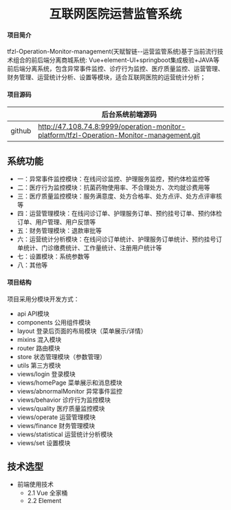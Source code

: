 <h1 style="text-align: center">互联网医院运营监管系统</h1>

#### 项目简介

tfzl-Operation-Monitor-management(天赋智链--运营监管系统)基于当前流行技术组合的前后端分离商城系统: Vue+element-UI+springboot集成极验+JAVA等前后端分离系统，包含异常事件监控、诊疗行为监控、医疗质量监控、运营管理、财务管理、运营统计分析、设置等模块，适合互联网医院的运营统计分析；

#### 项目源码 

|     |  后台系统前端源码  |
|---  |--- |
|   github   | http://47.108.74.8:9999/operation-monitor-platform/tfzl-Operation-Monitor-management.git|

## 系统功能

* 一：异常事件监控模块：在线问诊监控、护理服务监控，预约体检监控等
* 二：医疗行为监控模块：抗菌药物使用率、不合理处方、次均就诊费用等
* 三：医疗质量监控模块：服务满意度、处方合格率、处方点评、处方点评审核等
* 四：运营管理模块：在线问诊订单、护理服务订单、预约挂号订单、预约体检订单、用户管理、用户反馈等
* 五：财务管理模块：退款审批等
* 六：运营统计分析模块：在线问诊订单统计、护理服务订单统计、预约挂号订单统计、门诊缴费统计、工作量统计、注册用户统计等
* 七：设置模块：系统参数等
* 八：其他等

#### 项目结构

项目采用分模块开发方式：

* api            API模块
* components     公用组件模块
* layout         登录后页面的布局模块（菜单展示/详情）
* mixins         混入模块
* router         路由模块
* store          状态管理模块（参数管理）
* utils          第三方模块
* views/login    登录模块
* views/homePage 菜单展示和消息模块
* views/abnormalMonitor 异常事件监控
* views/behavior 诊疗行为监控模块
* views/quality 医疗质量监控模块
* views/operate 运营管理模块
* views/finance 财务管理模块
* views/statistical 运营统计分析模块
* views/set 设置模块

## 技术选型

* 前端使用技术
    - 2.1 Vue 全家桶
    - 2.2 Element
